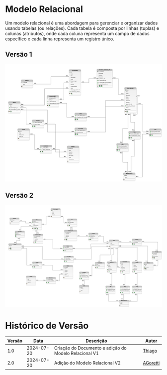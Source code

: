 # Modelo Relacional
Um modelo relacional é uma abordagem para gerenciar e organizar dados usando tabelas (ou relações). Cada tabela é composta por linhas (tuplas) e colunas (atributos), onde cada coluna representa um campo de dados específico e cada linha representa um registro único.

## Versão 1
<img src= './../../Images/ModeloRelacionalV1.png'>

## Versão 2
<img src= './../../Images/ModeloRelacionalV2.png'>

# Histórico de Versão

| Versão | Data       | Descrição                                     | Autor       |
|--------|------------|-----------------------------------------------|-------------|
| 1.0    | 2024-07-20 | Criação do Documento e adição do Modelo Relacional V1        | [Thiago](https://github.com/Thiab394)  |
| 2.0    | 2024-07-20 | Adição do Modelo Relacional V2        | [AGoretti](https://github.com/AGoretti)  |
